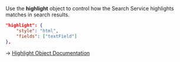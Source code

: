 Use the **highlight** object to control how the Search Service highlights matches in search results.

```json
"highlight": {
    "style": "html",
    "fields": ["textField"]
},
```

→ [Highlight Object Documentation](https://docs.couchbase.com/server/current/search/search-request-params.html#highlight)